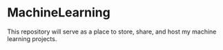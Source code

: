 # MachineLearning
This repository will serve as a place to store, share, and host my machine learning projects. 
